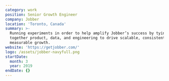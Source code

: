 ```yaml
---
category: work
position: Senior Growth Engineer
company: Jobber
location: 'Toronto, Canada'
summary: >-
  Running experiments in order to help amplify Jobber’s success by tying
  together product, data, and engineering to drive scalable, consistent, and
  measurable growth.
website: 'https://getjobber.com/'
logo: /assets/jobber-navyfull.png
startDate:
  month: 3
  year: 2019
endDate: {}
---
```


